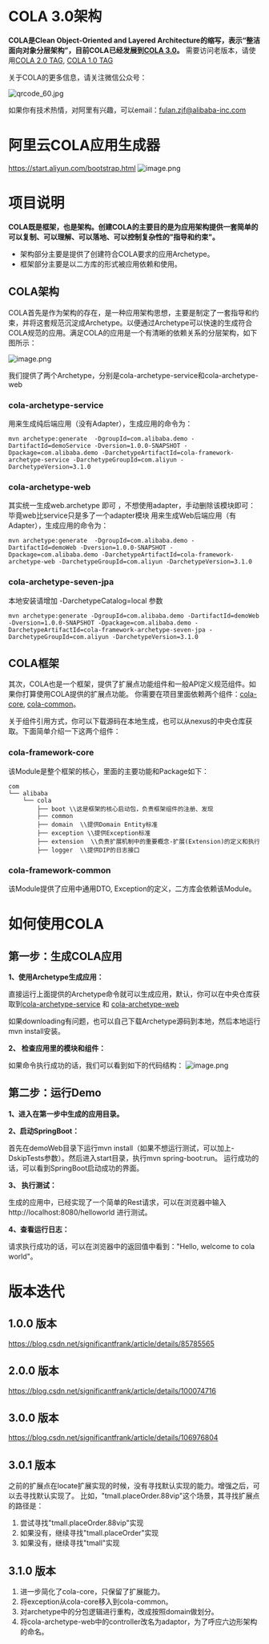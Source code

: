 # COLA 3.0架构
<strong>COLA是Clean Object-Oriented and Layered Architecture的缩写，表示“整洁面向对象分层架构”，目前COLA已经发展到[COLA 3.0](https://blog.csdn.net/significantfrank/article/details/106976804)。</strong>  需要访问老版本，请使用[COLA 2.0 TAG](https://github.com/alibaba/COLA/tree/COLA2.0), [COLA 1.0 TAG](https://github.com/alibaba/COLA/tree/COLA1.0)

关于COLA的更多信息，请关注微信公众号：

![qrcode_60.jpg](https://ata2-img.cn-hangzhou.oss-pub.aliyun-inc.com/9434d30a2db4c6036e1ba37be55b2c6e.jpg)

如果你有技术热情，对阿里有兴趣，可以email：fulan.zjf@alibaba-inc.com

# 阿里云COLA应用生成器
https://start.aliyun.com/bootstrap.html
![image.png](https://ata2-img.oss-cn-zhangjiakou.aliyuncs.com/48f870b98d6cea7f06864e17387e0717.png)

# 项目说明
**COLA既是框架，也是架构。创建COLA的主要目的是为应用架构提供一套简单的可以复制、可以理解、可以落地、可以控制复杂性的”指导和约束"。**
- 架构部分主要是提供了创建符合COLA要求的应用Archetype。
- 框架部分主要是以二方库的形式被应用依赖和使用。

## COLA架构
COLA首先是作为架构的存在，是一种应用架构思想，主要是制定了一套指导和约束，并将这套规范沉淀成Archetype。以便通过Archetype可以快速的生成符合COLA规范的应用。满足COLA的应用是一个有清晰的依赖关系的分层架构，如下图所示：

![image.png](https://ata2-img.oss-cn-zhangjiakou.aliyuncs.com/4c44010acb28a8b06608372243ed99ad.png)

我们提供了两个Archetype，分别是cola-archetype-service和cola-archetype-web

### cola-archetype-service
用来生成纯后端应用（没有Adapter），生成应用的命令为：
```
mvn archetype:generate  -DgroupId=com.alibaba.demo -DartifactId=demoService -Dversion=1.0.0-SNAPSHOT -Dpackage=com.alibaba.demo -DarchetypeArtifactId=cola-framework-archetype-service -DarchetypeGroupId=com.aliyun -DarchetypeVersion=3.1.0
```

### cola-archetype-web
其实统一生成web.archetype 即可 ，不想使用adapter，手动删除该模块即可：毕竟web比service只是多了一个adapter模块
用来生成Web后端应用（有Adapter），生成应用的命令为：
```
mvn archetype:generate  -DgroupId=com.alibaba.demo -DartifactId=demoWeb -Dversion=1.0.0-SNAPSHOT -Dpackage=com.alibaba.demo -DarchetypeArtifactId=cola-framework-archetype-web -DarchetypeGroupId=com.aliyun -DarchetypeVersion=3.1.0
```
### cola-archetype-seven-jpa
本地安装请增加 -DarchetypeCatalog=local 参数
```
mvn archetype:generate -DgroupId=com.alibaba.demo -DartifactId=demoWeb -Dversion=1.0.0-SNAPSHOT -Dpackage=com.alibaba.demo -DarchetypeArtifactId=cola-framework-archetype-seven-jpa -DarchetypeGroupId=com.aliyun -DarchetypeVersion=3.1.0
```

## COLA框架
其次，COLA也是一个框架，提供了扩展点功能组件和一般API定义规范组件。如果你打算使用COLA提供的扩展点功能。
你需要在项目里面依赖两个组件：[cola-core](https://oss.sonatype.org/#nexus-search;quick~cola-core), [cola-common](https://oss.sonatype.org/#nexus-search;quick~cola-common)。

关于组件引用方式，你可以下载源码在本地生成，也可以从nexus的中央仓库获取。下面简单介绍一下这两个组件：

### cola-framework-core
该Module是整个框架的核心，里面的主要功能和Package如下：
```
com
└── alibaba
    └── cola
        ├── boot \\这是框架的核心启动包，负责框架组件的注册、发现
        ├── common
        ├── domain  \\提供Domain Entity标准
        ├── exception \\提供Exception标准
        ├── extension  \\负责扩展机制中的重要概念-扩展(Extension)的定义和执行
        ├── logger  \\提供DIP的日志接口
```
### cola-framework-common
该Module提供了应用中通用DTO, Exception的定义，二方库会依赖该Module。


# 如何使用COLA

## 第一步：生成COLA应用
**1、使用Archetype生成应用：**

直接运行上面提供的Archetype命令就可以生成应用，默认，你可以在中央仓库获取到[cola-archetype-service](https://oss.sonatype.org/#nexus-search;quick~cola-framework-archetype-service) 和 [cola-archetype-web](https://oss.sonatype.org/#nexus-search;quick~cola-framework-archetype-web)

如果downloading有问题，也可以自己下载Archetype源码到本地，然后本地运行mvn install安装。

**2、 检查应用里的模块和组件：**

如果命令执行成功的话，我们可以看到如下的代码结构：
![image.png](https://ata2-img.oss-cn-zhangjiakou.aliyuncs.com/05ba0b4af13ff693ecd9615b54c2aa6a.png)

## 第二步：运行Demo
**1、进入在第一步中生成的应用目录。**

**2、启动SpringBoot：**

首先在demoWeb目录下运行mvn install（如果不想运行测试，可以加上-DskipTests参数）。然后进入start目录，执行mvn spring-boot:run。
运行成功的话，可以看到SpringBoot启动成功的界面。

**3、 执行测试：**

生成的应用中，已经实现了一个简单的Rest请求，可以在浏览器中输入 http://localhost:8080/helloworld 进行测试。

**4、查看运行日志：**

请求执行成功的话，可以在浏览器中的返回值中看到："Hello, welcome to cola world"。


# 版本迭代
## 1.0.0 版本
https://blog.csdn.net/significantfrank/article/details/85785565

## 2.0.0 版本
https://blog.csdn.net/significantfrank/article/details/100074716

## 3.0.0 版本
https://blog.csdn.net/significantfrank/article/details/106976804

## 3.0.1 版本
之前的扩展点在locate扩展实现的时候，没有寻找默认实现的能力。增强之后，可以去寻找默认实现了。
比如，"tmall.placeOrder.88vip"这个场景，其寻找扩展点的路径是：
1. 尝试寻找"tmall.placeOrder.88vip"实现
2. 如果没有，继续寻找"tmall.placeOrder"实现
3. 如果没有，继续寻找"tmall"实现

## 3.1.0 版本
1. 进一步简化了cola-core，只保留了扩展能力。
2. 将exception从cola-core移入到cola-common。
3. 对archetype中的分包逻辑进行重构，改成按照domain做划分。
4. 将cola-archetype-web中的controller改名为adaptor，为了呼应六边形架构的命名。
